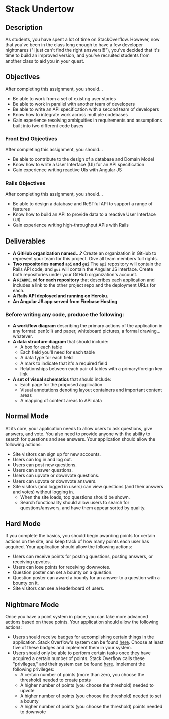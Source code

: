 # Stack Undertow

## Description

As students, you have spent a lot of time on StackOverflow.  However, now that you've been in the class long enough to have a few developer nightmares ("I just can't find the right answers!!!"), you've decided that it's time to build an improved version, and you've recruited students from another class to aid you in your quest.

## Objectives

After completing this assignment, you should...

* Be able to work from a set of existing user stories
* Be able to work in parallel with another team of developers
* Be able to write an API specification with a second team of developers
* Know how to integrate work across multiple codebases
* Gain experience resolving ambiguities in requirements and assumptions built into two different code bases

### Front End Objectives

After completing this assignment, you should...

* Be able to contribute to the design of a database and Domain Model
* Know how to write a User Interface (UI) for an API specification
* Gain experience writing reactive UIs with Angular JS

### Rails Objectives

After completing this assignment, you should...

* Be able to design a database and ReSTful API to support a range of features
* Know how to build an API to provide data to a reactive User Interface (UI)
* Gain experience writing high-throughput APIs with Rails

## Deliverables

* **A GitHub organization named...?** Create an organization in GitHub to represent your team for this project.  Give all team members full rights.
* **Two repositories named `api` and `gui`** The `api` repository will contain the Rails API code, and `gui` will contain the Angular JS interface.  Create both repositories under your GitHub organization's account.
* **A `README.md` for each repository** that describes each application and includes a link to the other project repo and the deployment URLs for each.
* **A Rails API deployed and running on Heroku.**
* **An Angular JS app served from Firebase Hosting**

### Before writing any code, produce the following:

* **A workflow diagram** describing the primary actions of the application in any format: pen(cil) and paper, whiteboard pictures, a formal drawing... whatever.
* **A data structure diagram** that should include:
  * A box for each table
  * Each field you'll need for each table
  * A data type for each field
  * A mark to indicate that it's a required field
  * Relationships between each pair of tables with a primary/foreign key link
* **A set of visual schematics** that should include:
  * Each page for the proposed application
  * Visual annotations denoting layout containers and important content areas
  * A mapping of content areas to API data

## Normal Mode

At its core, your application needs to allow users to ask questions, give answers, and vote.  You also need to provide anyone with the ability to search for questions and see answers.  Your application should allow the following actions:

* Site visitors can sign up for new accounts.
* Users can log in and log out.
* Users can post new questions.
* Users can answer questions.
* Users can upvote or downvote questions.
* Users can upvote or downvote answers.
* Site visitors (and logged in users) can view questions (and their answers and votes) without logging in.
  * When the site loads, top questions should be shown.
  * Search functionality should allow users to search for questions/answers, and have them appear sorted by quality.

## Hard Mode

If you complete the basics, you should begin awarding points for certain actions on the site, and keep track of how many points each user has acquired.  Your application should allow the following actions:

* Users can receive points for posting questions, posting answers, or receiving upvotes.
* Users can lose points for receiving downvotes.
* Question poster can set a bounty on a question.
* Question poster can award a bounty for an answer to a question with a bounty on it.
* Site visitors can see a leaderboard of users.

## Nightmare Mode

Once you have a point system in place, you can take more advanced actions based on these points.  Your application should allow the following actions:

* Users should receive badges for accomplishing certain things in the application.  Stack Overflow's system can be found [here](http://stackoverflow.com/help/badges).  Choose at least five of these badges and implement them in your system.
* Users should only be able to perform certain tasks once they have acquired a certain number of points.  Stack Overflow calls these "privileges," and their system can be found [here](http://stackoverflow.com/help/privileges).  Implement the following privileges:
  * A certain number of points (more than zero, you choose the threshold) needed to create posts
  * A higher number of points (you choose the threshold) needed to upvote
  * A higher number of points (you choose the threshold) needed to set a bounty
  * A higher number of points (you choose the threshold) points needed to downvote
